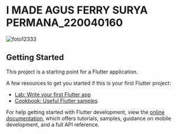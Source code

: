 #  I MADE AGUS FERRY SURYA PERMANA_220040160


![foto12333](https://github.com/user-attachments/assets/4f66673f-4a50-4d66-b762-3dd236b1bc0f)


## Getting Started

This project is a starting point for a Flutter application.

A few resources to get you started if this is your first Flutter project:

- [Lab: Write your first Flutter app](https://docs.flutter.dev/get-started/codelab)
- [Cookbook: Useful Flutter samples](https://docs.flutter.dev/cookbook)

For help getting started with Flutter development, view the
[online documentation](https://docs.flutter.dev/), which offers tutorials,
samples, guidance on mobile development, and a full API reference.
